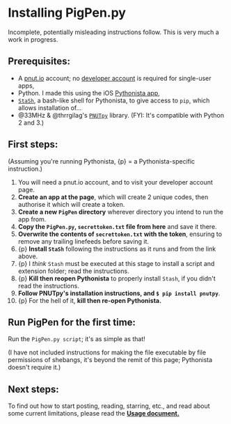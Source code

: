 # Installing PigPen.py
Incomplete, potentially misleading instructions follow.  This is very much a work in progress.

## Prerequisites:
* A [pnut.io](https://pnut.io) account; no [developer account](https://pnut.io/dev) is required for single-user apps,
* Python. I made this using the iOS [Pythonista app](http://omz-software.com/pythonista/),
* [`StaSh`](https://gist.github.com/CodyKochmann/4d6b40e77ba862e634185a038d2c3f13), a bash-like shell for Pythonista, to give access to `pip`, which allows installation of…
* @33MHz & @thrrgilag's [`PNUTpy`](https://github.com/pnut-api/PNUTpy) library. (FYI: It's compatible with Python 2 and 3.)

## First steps:
(Assuming you're running Pythonista, {p} = a Pythonista-specific instruction.)
1. You will need a pnut.io account, and to visit your developer account page.
1. **Create an app at the page**, which will create 2 unique codes, then authorise it which will create a token.
1. **Create a new `PigPen` directory** wherever directory you intend to run the app from.
1. **Copy the `PigPen.py`, `secrettoken.txt` file from here** and save it there.
1. **Overwrite the contents of `secrettoken.txt` with the token**, ensuring to remove any trailing linefeeds before saving it.
1. {p} **Install `StaSh`** following the instructions as it runs and from the link above.
1. {p} I *think* `Stash` must be executed at this stage to install a script and extension folder; read the instructions.
1. {p} **Kill then reopen Pythonista** to properly install `Stash`, if you didn't read the instructions.
1. **Follow PNUTpy's installation instructions, and `$ pip install pnutpy`**.
1. {p} For the hell of it, **kill then re-open Pythonista.**

## Run PigPen for the first time:
Run the `PigPen.py script`; it's as simple as that!

(I have not included instructions for making the file executable by file permissions of shebangs, it's beyond the remit of this page; Pythonista doesn't require it.)

## Next steps:
To find out how to start posting, reading, starring, etc., and read about some current limitations, please read the **[Usage document.](/docs/20-usage.md)**
